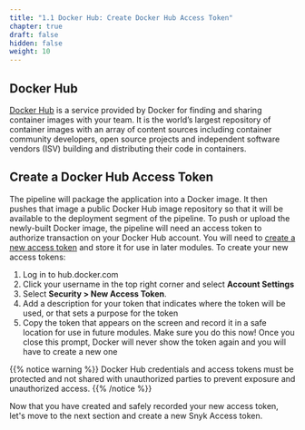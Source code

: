 ```yaml
---
title: "1.1 Docker Hub: Create Docker Hub Access Token"
chapter: true
draft: false
hidden: false
weight: 10
---
```


## Docker Hub

[Docker Hub][1] is a service provided by Docker for finding and sharing container images with your team. It is the world’s largest repository of container images with an array of content sources including container community developers, open source projects and independent software vendors (ISV) building and distributing their code in containers.

## Create a Docker Hub Access Token

The pipeline will package the application into a Docker image. It then pushes that image a public Docker Hub image repository so that it will be available to the deployment segment of the pipeline. To push or upload the newly-built Docker image, the pipeline will need an access token to authorize transaction on your Docker Hub account. You will need to [create a new access token][2] and store it for use in later modules. To create your new access tokens:


1. Log in to hub.docker.com
1. Click your username in the top right corner and select **Account Settings**
1. Select **Security > New Access Token**.
1. Add a description for your token that indicates where the token will be used, or that sets a purpose for the token
1. Copy the token that appears on the screen and record it in a safe location for use in future modules. Make sure you do this now! Once you close this prompt, Docker will never show the token again and you will have to create a new one

{{% notice warning %}}
Docker Hub credentials and access tokens must be protected and not shared with unauthorized parties to prevent exposure and unauthorized access.
{{% /notice %}}

Now that you have created and safely recorded your new access token, let's move to the next section and create a new Snyk Access token.


<!-- URL Links index -->
[1]: https://hub.docker.com/
[2]: https://docs.docker.com/docker-hub/access-tokens/
